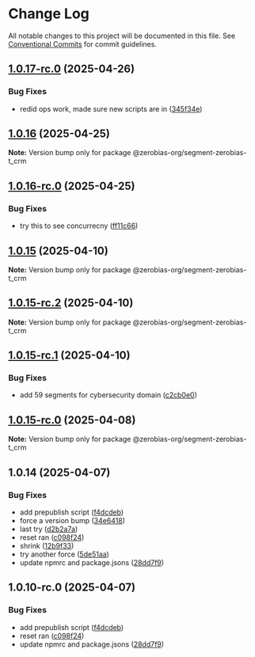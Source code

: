 # Change Log

All notable changes to this project will be documented in this file.
See [Conventional Commits](https://conventionalcommits.org) for commit guidelines.

## [1.0.17-rc.0](https://github.com/zerobias-org/segment/compare/@zerobias-org/segment-zerobias-t_crm@1.0.16...@zerobias-org/segment-zerobias-t_crm@1.0.17-rc.0) (2025-04-26)


### Bug Fixes

* redid ops work, made sure new scripts are in ([345f34e](https://github.com/zerobias-org/segment/commit/345f34ec926029dc141943b3e321676adb4a2888))





## [1.0.16](https://github.com/zerobias-org/segment/compare/@zerobias-org/segment-zerobias-t_crm@1.0.16-rc.0...@zerobias-org/segment-zerobias-t_crm@1.0.16) (2025-04-25)

**Note:** Version bump only for package @zerobias-org/segment-zerobias-t_crm





## [1.0.16-rc.0](https://github.com/zerobias-org/segment/compare/@zerobias-org/segment-zerobias-t_crm@1.0.15...@zerobias-org/segment-zerobias-t_crm@1.0.16-rc.0) (2025-04-25)


### Bug Fixes

* try this to see concurrecny ([ff11c66](https://github.com/zerobias-org/segment/commit/ff11c66d67cb9f185098fd640d4139178d29ae22))





## [1.0.15](https://github.com/zerobias-org/segment/compare/@zerobias-org/segment-zerobias-t_crm@1.0.15-rc.2...@zerobias-org/segment-zerobias-t_crm@1.0.15) (2025-04-10)

**Note:** Version bump only for package @zerobias-org/segment-zerobias-t_crm





## [1.0.15-rc.2](https://github.com/zerobias-org/segment/compare/@zerobias-org/segment-zerobias-t_crm@1.0.15-rc.1...@zerobias-org/segment-zerobias-t_crm@1.0.15-rc.2) (2025-04-10)

**Note:** Version bump only for package @zerobias-org/segment-zerobias-t_crm





## [1.0.15-rc.1](https://github.com/zerobias-org/segment/compare/@zerobias-org/segment-zerobias-t_crm@1.0.15-rc.0...@zerobias-org/segment-zerobias-t_crm@1.0.15-rc.1) (2025-04-10)


### Bug Fixes

* add 59 segments for cybersecurity domain ([c2cb0e0](https://github.com/zerobias-org/segment/commit/c2cb0e0c1f1eabb51d7f5a6ae6db98c1516fcdbe))





## [1.0.15-rc.0](https://github.com/zerobias-org/segment/compare/@zerobias-org/segment-zerobias-t_crm@1.0.14...@zerobias-org/segment-zerobias-t_crm@1.0.15-rc.0) (2025-04-08)

**Note:** Version bump only for package @zerobias-org/segment-zerobias-t_crm





## 1.0.14 (2025-04-07)


### Bug Fixes

* add prepublish  script ([f4dcdeb](https://github.com/zerobias-org/segment/commit/f4dcdebd8680d01e015ebc89587a9f70d641afe4))
* force a version bump ([34e6418](https://github.com/zerobias-org/segment/commit/34e6418d078a9f5caf40c511a89dcf0bdb606dc7))
* last try ([d2b2a7a](https://github.com/zerobias-org/segment/commit/d2b2a7afeca45e2d7ca0beaa1e1bed46a09a82c4))
* reset ran ([c098f24](https://github.com/zerobias-org/segment/commit/c098f240eaf5c840d8c595e05e0ad4eee510fe71))
* shrink ([12b9f33](https://github.com/zerobias-org/segment/commit/12b9f3366b3d0b69018a20f5b5f01d86ad87753f))
* try another force ([5de51aa](https://github.com/zerobias-org/segment/commit/5de51aa6220d857f3e235e2a0c7557b40ee8e5e3))
* update npmrc and package.jsons ([28dd7f9](https://github.com/zerobias-org/segment/commit/28dd7f9ea06676c82b88aabf586f5bb6b974bf3b))





## 1.0.10-rc.0 (2025-04-07)


### Bug Fixes

* add prepublish  script ([f4dcdeb](https://github.com/zerobias-org/segment/commit/f4dcdebd8680d01e015ebc89587a9f70d641afe4))
* reset ran ([c098f24](https://github.com/zerobias-org/segment/commit/c098f240eaf5c840d8c595e05e0ad4eee510fe71))
* update npmrc and package.jsons ([28dd7f9](https://github.com/zerobias-org/segment/commit/28dd7f9ea06676c82b88aabf586f5bb6b974bf3b))
